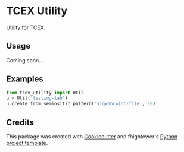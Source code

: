 # TCEX Utility

Utility for TCEX.

## Usage

Coming soon...

## Examples

```python
from tcex_utility import Util
u = Util('testing-lab')
u.create_from_semiositic_pattern('sig=doc=inc-file', 10)
```

## Credits

This package was created with [Cookiecutter](https://github.com/audreyr/cookiecutter) and fhightower's [Python project template](https://github.com/fhightower-templates/python-project-template).
